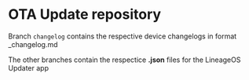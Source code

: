 # OTA Update repository

Branch `changelog` contains the respective device changelogs in format <device>_changelog.md

The other branches contain the respectice **.json** files for the LineageOS Updater app

